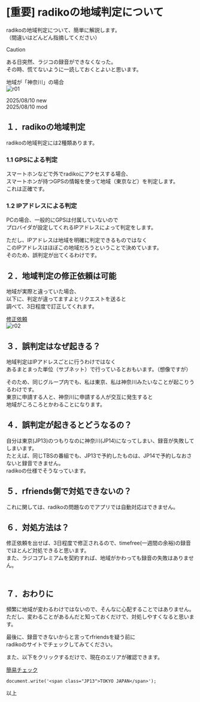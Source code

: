 # [重要] radikoの地域判定について
  
  
radikoの地域判定について、簡単に解説します。  
（間違いはどんどん指摘してください）  

  
> [!CAUTION]
> ある日突然、ラジコの録音ができなくなった。  
> その時、慌てないように一読しておくとよいと思います。  

地域が「神奈川」の場合  
![r01](https://github.com/user-attachments/assets/15dc320e-50e8-4459-b9d2-a1169833aef7)  
  
  
2025/08/10 new  
2025/08/10 mod  
  
  
## １．radikoの地域判定  
  
radikoの地域判定には2種類あります。  
  
### 1.1 GPSによる判定  
  
スマートホンなどで外でradikoにアクセスする場合、  
スマートホンが持つGPSの情報を使って地域（東京など）を判定します。  
これは正確です。  
  
### 1.2 IPアドレスによる判定  
  
PCの場合、一般的にGPSは付属していないので  
プロバイダが設定してくれるIPアドレスによって判定をします。  
  
ただし、IPアドレスは地域を明確に判定できるものではなく  
このIPアドレスはほぼこの地域だろうということで決めています。  
そのため、誤判定が出てくるわけです。  
  
## ２．地域判定の修正依頼は可能  

地域が実際と違っていた場合、  
以下に、判定が違ってますよとリクエストを送ると  
調べて、3日程度で訂正してくれます。 
  
[修正依頼](https://radiko.jp/contact3)  
![r02](https://github.com/user-attachments/assets/6ce829bf-acb3-4455-b350-7f714e609af6)  
  
## ３．誤判定はなぜ起きる？  
  
地域判定はIPアドレスごとに行うわけではなく  
あるまとまった単位（サブネット）で行っているとおもいます。（想像ですが）  
  
そのため、同じグループ内でも、私は東京、私は神奈川みたいなことが起こりうるわけです。  
東京に申請する人と、神奈川に申請する人が交互に発生すると  
地域がころころとかわることになります。  
  
## ４．誤判定が起きるとどうなるの？  
  
自分は東京(JP13)のつもりなのに神奈川(JP14)になってしまい、録音が失敗してしまいます。  
たとえば、同じTBSの番組でも、JP13で予約したものは、JP14で予約しなおさないと録音できません。  
radikoの仕様でそうなっています。  
  
## ５．rfriends側で対処できないの？  
  
これに関しては、radikoの問題なのでアプリでは自動対応はできません。  

## ６．対処方法は？  

修正依頼を出せば、3日程度で修正されるので、timefree(一週間の余裕)の録音でほとんど対処できると思います。  
また、ラジコプレミアムを契約すれば、地域がかわっても録音の失敗はありません。  
　　
## ７．おわりに  

頻繁に地域が変わるわけではないので、そんなに心配することではありません。  
ただし、変わることがあるんだと知っておくだけで、対処しやすくなると思います。  
  
最後に、録音できないからと言ってrfriendsを疑う前に  
radikoのサイトでチェックしてみてください。  

また、以下をクリックするだけで、現在のエリアが確認できます。  
  
[簡易チェック](radiko.jp/area)
```
document.write('<span class="JP13">TOKYO JAPAN</span>');
```  

  以上  
 
